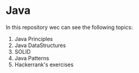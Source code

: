 # Java 
In this repository wec can see the following topics:
  1. Java Principles
  2. Java DataStructures
  3. SOLID
  4. Java Patterns
  5. Hackerrank's exercises
     
